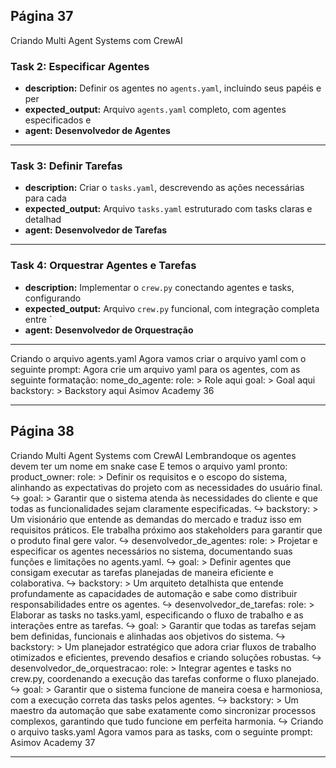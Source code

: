 ## Página 37

Criando Multi Agent Systems com CrewAI
### **Task 2: Especificar Agentes**
- **description:** Definir os agentes no `agents.yaml`, incluindo seus papéis e per
- **expected_output:** Arquivo `agents.yaml` completo, com agentes especificados e 
- **agent:** **Desenvolvedor de Agentes**
---
### **Task 3: Definir Tarefas**
- **description:** Criar o `tasks.yaml`, descrevendo as ações necessárias para cada
- **expected_output:** Arquivo `tasks.yaml` estruturado com tasks claras e detalhad
- **agent:** **Desenvolvedor de Tarefas**
---
### **Task 4: Orquestrar Agentes e Tarefas**
- **description:** Implementar o `crew.py` conectando agentes e tasks, configurando
- **expected_output:** Arquivo `crew.py` funcional, com integração completa entre `
- **agent:** **Desenvolvedor de Orquestração**
---
Criando o arquivo agents.yaml
Agora vamos criar o arquivo yaml com o seguinte prompt:
Agora crie um arquivo yaml para os agentes, com as seguinte formatação:
nome_do_agente:
role: >
Role aqui
goal: >
Goal aqui
backstory: >
Backstory aqui
Asimov Academy
36


---
## Página 38

Criando Multi Agent Systems com CrewAI
Lembrandoque os agentes devem ter um nome em snake case
E temos o arquivo yaml pronto:
product_owner:
role: >
Definir os requisitos e o escopo do sistema, alinhando as expectativas do projeto com as
necessidades do usuário final.
↪
goal: >
Garantir que o sistema atenda às necessidades do cliente e que todas as funcionalidades
sejam claramente especificadas.
↪
backstory: >
Um visionário que entende as demandas do mercado e traduz isso em requisitos práticos. Ele
trabalha próximo aos stakeholders para garantir que o produto final gere valor.
↪
desenvolvedor_de_agentes:
role: >
Projetar e especificar os agentes necessários no sistema, documentando suas funções e
limitações no agents.yaml.
↪
goal: >
Definir agentes que consigam executar as tarefas planejadas de maneira eficiente e
colaborativa.
↪
backstory: >
Um arquiteto detalhista que entende profundamente as capacidades de automação e sabe como
distribuir responsabilidades entre os agentes.
↪
desenvolvedor_de_tarefas:
role: >
Elaborar as tasks no tasks.yaml, especificando o fluxo de trabalho e as interações entre as
tarefas.
↪
goal: >
Garantir que todas as tarefas sejam bem definidas, funcionais e alinhadas aos objetivos do
sistema.
↪
backstory: >
Um planejador estratégico que adora criar fluxos de trabalho otimizados e eficientes,
prevendo desafios e criando soluções robustas.
↪
desenvolvedor_de_orquestracao:
role: >
Integrar agentes e tasks no crew.py, coordenando a execução das tarefas conforme o fluxo
planejado.
↪
goal: >
Garantir que o sistema funcione de maneira coesa e harmoniosa, com a execução correta das
tasks pelos agentes.
↪
backstory: >
Um maestro da automação que sabe exatamente como sincronizar processos complexos,
garantindo que tudo funcione em perfeita harmonia.
↪
Criando o arquivo tasks.yaml
Agora vamos para as tasks, com o seguinte prompt:
Asimov Academy
37


---